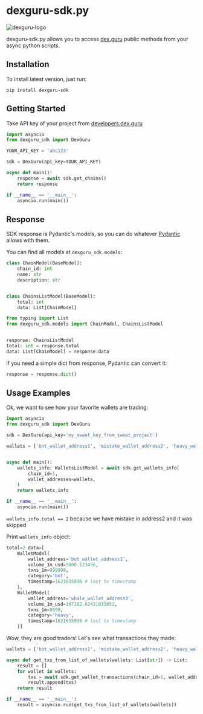 # dexguru-sdk.py

![dexguru-logo](https://gblobscdn.gitbook.com/assets%2F-MO2nrmwh_DoxKc1v80n%2F-MTnknohxY_QQWqZ5rp-%2F-MTnm7ZgN7sBW_vNX_z1%2Fhorizontal-logo-white-background.png?alt=media&token=f6e37f23-afd5-4a13-bb6a-162e1d95d18d)

dexguru-sdk.py allows you to access <a href=https://dex.guru>dex.guru</a> public methods
from your async python scripts.

## Installation

To install latest version, just run:

`pip install dexguru-sdk`


## Getting Started
Take API key of your project from <a href=https://developers.dex.guru>developers.dex.guru</a>


```python
import asyncio
from dexguru_sdk import DexGuru

YOUR_API_KEY = 'abc123'

sdk = DexGuru(api_key=YOUR_API_KEY)

async def main():
    response = await sdk.get_chains()
    return response

if __name__ == '__main__':
    asyncio.run(main())
```

## Response

SDK response is Pydantic's models, so you can do whatever <a href=https://pydantic-docs.helpmanual.io/>Pydantic</a> allows with them.

You can find all models at `dexguru_sdk.models`:
```python
class ChainModel(BaseModel):
    chain_id: int
    name: str
    description: str


class ChainsListModel(BaseModel):
    total: int
    data: List[ChainModel]
```

```python
from typing import List
from dexguru_sdk.models import ChainModel, ChainsListModel


response: ChainsListModel
total: int = response.total
data: List[ChainModel] = response.data
```

if you need a simple dict from response, Pydantic can convert it:

```python
response = response.dict()
```

## Usage Examples

Ok, we want to see how your favorite wallets are trading:

```python
import asyncio
from dexguru_sdk import DexGuru

sdk = DexGuru(api_key='my_sweet_key_from_sweet_project')

wallets = ['bot_wallet_address1', 'mistake_wallet_address2', 'heavy_wallet_address3']


async def main():
    wallets_info: WalletsListModel = await sdk.get_wallets_info(
        chain_id=1,
        wallet_addresses=wallets,
    )
    return wallets_info

if __name__ == '__main__':
    asyncio.run(main())
```

`wallets_info.total == 2` because we have mistake in address2 and it was skipped

Print `wallets_info` object:
```python
total=2 data=[
    WalletModel(
        wallet_address='bot_wallet_address1',
        volume_1m_usd=5000.123456,
        txns_1m=999999,
        category='bot',
        timestamp=1621635936 # last tx timestamp
    ),
    WalletModel(
        wallet_address='whale_wallet_address3',
        volume_1m_usd=107382.62431031652,
        txns_1m=8699,
        category='heavy',
        timestamp=1621635936 # last tx timestamp
    )]
```
Wow, they are good traders! Let's see what transactions they made:

```python
wallets = ['bot_wallet_address1', 'mistake_wallet_address2', 'heavy_wallet_address3']

async def get_txs_from_list_of_wallets(wallets: List[str]) -> List:
    result = []
    for wallet in wallets:
        txs = await sdk.get_wallet_transactions(chain_id=1, wallet_address=wallet)
        result.append(txs)
    return result

if __name__ == '__main__':
    result = asyncio.run(get_txs_from_list_of_wallets(wallets))
```
